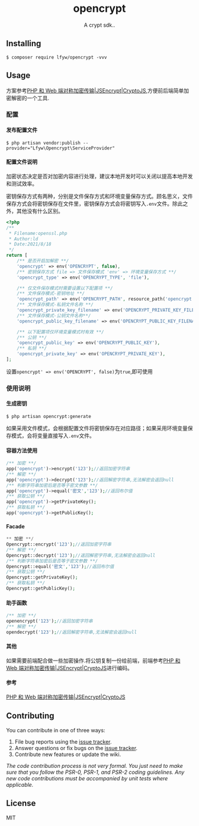 <h1 align="center"> opencrypt </h1>

<p align="center"> A crypt sdk..</p>


## Installing

```shell
$ composer require lfyw/opencrypt -vvv
```

## Usage

方案参考[PHP 和 Web 端对称加密传输|JSEncrypt|CryptoJS](https://learnku.com/articles/8584/php-and-web-end-symmetric-encryption-transmission-jsencryptcryptojs),方便前后端简单加密解密的一个工具.

### 配置

#### 发布配置文件

```shell
$ php artisan vendor:publish --provider="Lfyw\Opencrypt\ServiceProvider"
```
#### 配置文件说明

加密状态决定是否对加密内容进行处理，建议本地开发时可以关闭以提高本地开发和测试效率。

密钥保存方式有两种，分别是文件保存方式和环境变量保存方式。顾名思义，文件保存方式会将密钥保存在文件里，密钥保存方式会将密钥写入`.env`文件。除此之外，其他没有什么区别。

```php
<?php
/**
 * Filename:openssl.php
 * Author:ld
 * Date:2021/8/18
 */
return [
    /** 是否开启加解密 **/
    'opencrypt' => env('OPENCRYPT', false),
    /** 密钥保存方式 file => 文件保存模式 'env' => 环境变量保存方式 **/
    'opencrypt_type' => env('OPENCRYPT_TYPE', 'file'),

    /** 仅文件保存模式时需要设置以下配置项 **/
    /** 文件保存模式-密钥地址 **/
    'opencrypt_path' => env('OPENCRYPT_PATH', resource_path('opencrypt')),
    /** 文件保存模式-私钥文件名称 **/
    'opencrypt_private_key_filename' => env('OPENCRYPT_PRIVATE_KEY_FILENAME', 'private_key.pem'),
    /** 文件保存模式-公钥文件名称**/
    'opencrypt_public_key_filename' => env('OPENCRYPT_PUBLIC_KEY_FILENAME', 'public_key.pem'),

    /** 以下配置项仅环境变量模式时有效 **/
    /** 公钥 **/
    'opencrypt_public_key' => env('OPENCRYPT_PUBLIC_KEY'),
    /** 私钥 **/
    'opencrypt_private_key' => env('OPENCRYPT_PRIVATE_KEY'),
];
```
设置`opencrypt' => env('OPENCRYPT', false)`为`true`,即可使用

### 使用说明

#### 生成密钥

```shell
$ php artisan opencrypt:generate
```
如果采用文件模式，会根据配置文件将密钥保存在对应路径；如果采用环境变量保存模式，会将变量直接写入`.env`文件。

#### 容器方法使用

```php
/** 加密 **/
app('opencrypt')->encrypt('123');//返回加密字符串
/** 解密 **/
app('opencrypt')->decrypt('123');//返回解密字符串,无法解密会返回null
/** 判断字符串加密后是否等于密文参数 **/
app('opencrypt')->equal('密文','123');//返回布尔值
/** 获取公钥 **/
app('opencrypt')->getPrivateKey();
/** 获取私钥 **/
app('opencrypt')->getPublicKey();
```
#### Facade

``` php
** 加密 **/
Opencrypt::encrypt('123');//返回加密字符串
/** 解密 **/
Opencrypt::decrypt('123');//返回解密字符串,无法解密会返回null
/** 判断字符串加密后是否等于密文参数 **/
Opencrypt::equal('密文','123');//返回布尔值
/** 获取公钥 **/
Opencrypt::getPrivateKey();
/** 获取私钥 **/
Opencrypt::getPublicKey();
```
#### 助手函数

```php
/** 加密 **/
openencrypt('123');//返回加密字符串
/** 解密 **/
opendecrypt('123');//返回解密字符串,无法解密会返回null
```

#### 其他

如果需要前端配合做一些加密操作.将公钥复制一份给前端，前端参考[PHP 和 Web 端对称加密传输|JSEncrypt|CryptoJS](https://learnku.com/articles/8584/php-and-web-end-symmetric-encryption-transmission-jsencryptcryptojs)进行编码。 

#### 参考

[PHP 和 Web 端对称加密传输|JSEncrypt|CryptoJS](https://learnku.com/articles/8584/php-and-web-end-symmetric-encryption-transmission-jsencryptcryptojs)

## Contributing

You can contribute in one of three ways:

1. File bug reports using the [issue tracker](https://github.com/lfyw/opencrypt/issues).
2. Answer questions or fix bugs on the [issue tracker](https://github.com/lfyw/opencrypt/issues).
3. Contribute new features or update the wiki.

_The code contribution process is not very formal. You just need to make sure that you follow the PSR-0, PSR-1, and PSR-2 coding guidelines. Any new code contributions must be accompanied by unit tests where applicable._

## License

MIT